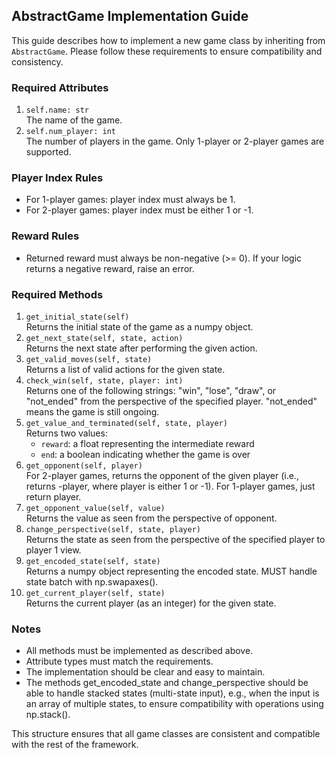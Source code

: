 ## AbstractGame Implementation Guide
This guide describes how to implement a new game class by inheriting from `AbstractGame`. Please follow these requirements to ensure compatibility and consistency.
### Required Attributes
1. `self.name: str`  
	The name of the game.
2. `self.num_player: int`  
	The number of players in the game. Only 1-player or 2-player games are supported.

### Player Index Rules
- For 1-player games: player index must always be 1.
- For 2-player games: player index must be either 1 or -1.

### Reward Rules
- Returned reward must always be non-negative (>= 0). If your logic returns a negative reward, raise an error.
### Required Methods
1. `get_initial_state(self)`  
	Returns the initial state of the game as a numpy object.
2. `get_next_state(self, state, action)`  
	Returns the next state after performing the given action.
2. `get_valid_moves(self, state)`  
	Returns a list of valid actions for the given state.
3. `check_win(self, state, player: int)`  
	Returns one of the following strings: "win", "lose", "draw", or "not_ended" from the perspective of the specified player. "not_ended" means the game is still ongoing.
4. `get_value_and_terminated(self, state, player)`  
	Returns two values:
	- `reward`: a float representing the intermediate reward
	- `end`: a boolean indicating whether the game is over
5. `get_opponent(self, player)`  
	For 2-player games, returns the opponent of the given player (i.e., returns -player, where player is either 1 or -1).
    For 1-player games, just return player.
6. `get_opponent_value(self, value)`  
	Returns the value as seen from the perspective of opponent.
7. `change_perspective(self, state, player)`  
	Returns the state as seen from the perspective of the specified player to player 1 view.
8. `get_encoded_state(self, state)`  
	Returns a numpy object representing the encoded state. MUST handle state batch with np.swapaxes().
9. `get_current_player(self, state)`  
	Returns the current player (as an integer) for the given state.
### Notes
- All methods must be implemented as described above.
- Attribute types must match the requirements.
- The implementation should be clear and easy to maintain.
- The methods get_encoded_state and change_perspective should be able to handle stacked states (multi-state input), e.g., when the input is an array of multiple states, to ensure compatibility with operations using np.stack().

This structure ensures that all game classes are consistent and compatible with the rest of the framework.
